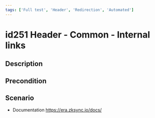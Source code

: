 ```yaml
---
tags: ['Full test', 'Header', 'Redirection', 'Automated']
---
```


# id251 Header - Common - Internal links

## Description


## Precondition


## Scenario
- Documentation https://era.zksync.io/docs/
